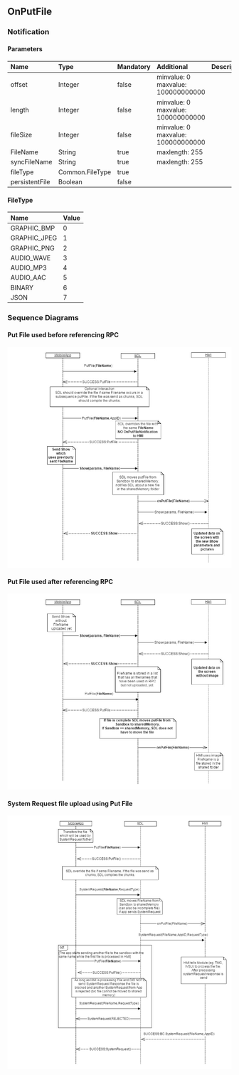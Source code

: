 ## OnPutFile


### Notification

#### Parameters

|Name|Type|Mandatory|Additional|Description|
|:---|:---|:--------|:---------|:----------|
|offset|Integer|false|minvalue: 0<br>maxvalue: 100000000000||
|length|Integer|false|minvalue: 0<br>maxvalue: 100000000000||
|fileSize|Integer|false|minvalue: 0<br>maxvalue: 100000000000||
|FileName|String|true|maxlength: 255||
|syncFileName|String|true|maxlength: 255||
|fileType|Common.FileType|true|||
|persistentFile|Boolean|false|||

#### FileType

|Name|Value|
|:---|:----|
|GRAPHIC_BMP|0|
|GRAPHIC_JPEG|1|
|GRAPHIC_PNG|2|
|AUDIO_WAVE|3|
|AUDIO_MP3|4|
|AUDIO_AAC|5|
|BINARY|6|
|JSON|7|

### Sequence Diagrams
#### Put File used before referencing RPC
![OnPutFile](./assets/OnPutFileBeforeRPC.png)
#### Put File used after referencing RPC
![OnPutFile](./assets/OnPutFileAfterRPC.png)
#### System Request file upload using Put File
![OnPutFile](./assets/OnPutFileSystemRequest.png)
